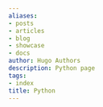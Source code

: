 ```yaml
---
aliases:
- posts
- articles
- blog
- showcase
- docs
author: Hugo Authors
description: Python page
tags:
- index
title: Python
---
```

